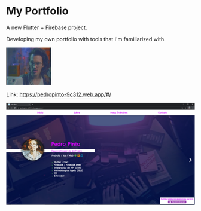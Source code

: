 # My Portfolio

A new Flutter + Firebase project.

Developing my own portfolio with tools that I'm familiarized with.
<p align="left">
   <img src ='images/tenor.gif'width="120" height="100" >
</p>

Link: https://pedropinto-9c312.web.app/#/

<p align="center">
   <img src ='images/modelo_1.png' >
</p>
